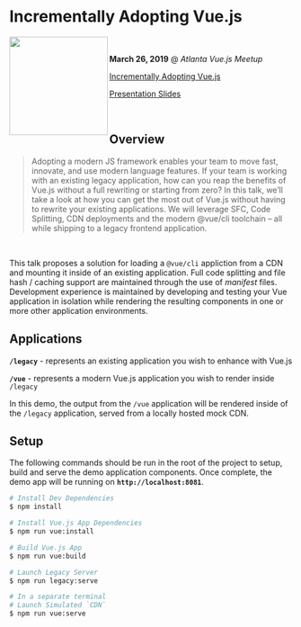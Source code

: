 # Incrementally Adopting Vue.js

<img width="175"  align="left" src="https://www.shareicon.net/download/2017/01/24/875994_media_512x512.png">

<br />

**March 26, 2019** @ *Atlanta Vue.js Meetup*

[Incrementally Adopting Vue.js](https://www.meetup.com/Atlanta-Vue-js-Meetup/events/258558748/)

[Presentation Slides](slides.pdf)

<br />

## Overview

> Adopting a modern JS framework enables your team to move fast, innovate, and use modern language features. If your team is working with an existing legacy application, how can you reap the benefits of Vue.js without a full rewriting or starting from zero? In this talk, we’ll take a look at how you can get the most out of Vue.js without having to rewrite your existing applications. We will leverage SFC, Code Splitting, CDN deployments and the modern @vue/cli toolchain – all while shipping to a legacy frontend application.

<br >

This talk proposes a solution for loading a `@vue/cli` appliction from a CDN and mounting it inside of an existing application. Full code splitting and file hash / caching support are maintained through the use of _manifest_ files. Development experience is maintained by developing and testing your Vue application in isolation while rendering the resulting components in one or more other application environments.

## Applications

**`/legacy`** - represents an existing application you wish to enhance with Vue.js

**`/vue`** - represents a modern Vue.js application you wish to render inside `/legacy`

In this demo, the output from the `/vue` application will be rendered inside of the `/legacy` application, served from a locally hosted mock CDN.

## Setup

The following commands should be run in the root of the project to setup, build and serve the demo application components. Once complete, the demo app will be running on **`http://localhost:8081`**.

```sh
# Install Dev Dependencies
$ npm install

# Install Vue.js App Dependencies
$ npm run vue:install

# Build Vue.js App
$ npm run vue:build

# Launch Legacy Server
$ npm run legacy:serve

# In a separate terminal
# Launch Simulated `CDN`
$ npm run vue:serve

```


